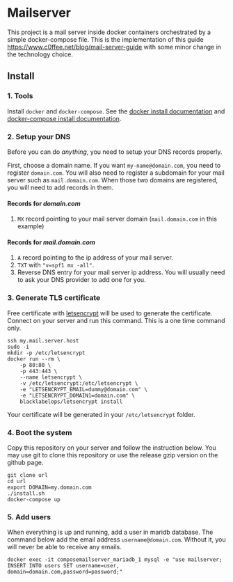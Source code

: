 # Mailserver

This project is a mail server inside docker containers orchestrated by a simple docker-compose file. This is the implementation of this guide https://www.c0ffee.net/blog/mail-server-guide with some minor change in the technology choice. 

## Install
### 1. Tools
Install `docker` and `docker-compose`. See the [docker install documentation](https://docs.docker.com/install/) and [docker-compose install documentation](https://docs.docker.com/compose/install/).

### 2. Setup your DNS
Before you can do _anything_, you need to setup your DNS records properly.

First, choose a domain name. If you want `my-name@domain.com`, you need to register `domain.com`. You will also need to register a subdomain for your mail server such as `mail.domain.com`. When those two domains are registered, you will need to add records in them.

#### Records for _domain.com_
1. `MX` record pointing to your mail server domain (`mail.domain.com` in this example)

#### Records for _mail.domain.com_
1. `A` record pointing to the ip address of your mail server.
2. `TXT` with `"v=spf1 mx -all"`.
3. Reverse DNS entry for your mail server ip address. You will usually need to ask your DNS provider to add one for you.

### 3. Generate TLS certificate
Free certificate with [letsencrypt](https://letsencrypt.org/) will be used to generate the certificate. Connect on your server and run this command. This is a one time command only.

```
ssh my.mail.server.host
sudo -i
mkdir -p /etc/letsencrypt
docker run --rm \
    -p 80:80 \
    -p 443:443 \
    --name letsencrypt \
    -v /etc/letsencrypt:/etc/letsencrypt \
    -e "LETSENCRYPT_EMAIL=dummy@domain.com" \
    -e "LETSENCRYPT_DOMAIN1=domain.com" \
    blacklabelops/letsencrypt install
```

Your certificate will be generated in your `/etc/letsencrypt` folder.

### 4. Boot the system
Copy this repository on your server and follow the instruction below. You may use git to clone this repository or use the release gzip version on the github page.

```
git clone url
cd url
export DOMAIN=my.domain.com
./install.sh
docker-compose up
```

### 5. Add users
When everything is up and running, add a user in maridb database. The command below add the email address `username@domain.com`. Without it, you will never be able to receive any emails.

```
docker exec -it composemailserver_mariadb_1 mysql -e "use mailserver; INSERT INTO users SET username=user, domain=domain.com,password=password;"
```
